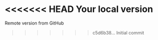 <<<<<<< HEAD
Your local version
=======
Remote version from GitHub
>>>>>>> c5d6b38... Initial commit
